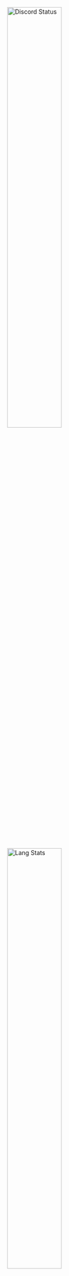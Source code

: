 <a href="https://discord.com/users/889167627115712522" target="_blank">
	<img width="50%" align="left" alt="Discord Status" src="https://lanyard.cnrad.dev/api/889167627115712522?bg=1f1f1f&borderRadius=5px">
</a>
<a href="https://github.com/anuraghazra/github-readme-stats" target="_blank">
	<img width="50%" align="left" alt="Lang Stats" src="https://github-readme-stats.vercel.app/api/top-langs/?username=lolollllo&theme=dark&hide_border=true&bg_color=1f1f1f">
</a>
